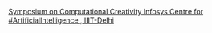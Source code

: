 [Symposium on Computational Creativity   Infosys Centre for #ArtificialIntelligence , IIIT-Delhi](https://qi.tc/qi/112142)